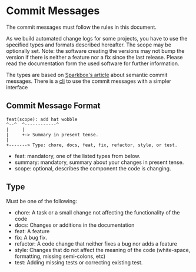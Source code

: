# Commit Messages

The commit messages must follow the rules in this document.

As we build automated change logs for some projects, you have to use the specified types and formats described hereafter.
The scope may be optionally set.
Note: the software creating the versions may not bump the version if there is neither a feature nor a fix since the last release. Please read the documentation form the used software for further information.


The types are based on [Sparkbox's article](https://seesparkbox.com/foundry/semantic_commit_messages) about semantic commit messages.
There is a [cli](https://github.com/fteem/git-semantic-commits) to use the commit messages with a simpler interface

## Commit Message Format

```
feat(scope): add hat wobble
^--^  ^------------^
|     |
|     +-> Summary in present tense.
|
+-------> Type: chore, docs, feat, fix, refactor, style, or test.

```
- feat: mandatory, one of the listed types from below.
- summary: mandatory, summary about your changes in present tense.
- scope: optional, describes the component the code is changing.

## Type

Must be one of the following:

- chore: A task or a small change not affecting the functionality of the code
- docs: Changes or additions in the documentation
- feat: A feature
- fix: A bug fix.
- refactor: A code change that neither fixes a bug nor adds a feature
- style: Changes that do not affect the meaning of the code (white-space, formatting, missing semi-colons, etc)
- test: Adding missing tests or correcting existing test.
